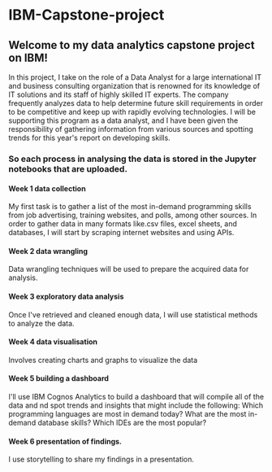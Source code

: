 # IBM-Capstone-project
## Welcome to my data analytics capstone project on IBM! 
In this project, I take on the role of a Data Analyst for a large international IT and business consulting organization that is renowned for its knowledge of IT solutions and its staff of highly skilled IT experts. The company frequently analyzes data to help determine future skill requirements in order to be competitive and keep up with rapidly evolving technologies.
I will be supporting this program as a data analyst, and I have been given the responsibility of gathering information from various sources and spotting trends for this year's report on developing skills.
### So each process in analysing the data is stored in the Jupyter notebooks that are uploaded. 

#### Week 1 data collection 
My first task is to gather a list of the most in-demand programming skills from job advertising, training websites, and polls, among other sources. In order to gather data in many formats like.csv files, excel sheets, and databases, I will start by scraping internet websites and using APIs.
#### Week 2 data wrangling 
Data wrangling techniques will be used to prepare the acquired data for analysis.
#### Week 3 exploratory data analysis 
Once I've retrieved and cleaned enough data, I will use statistical methods to analyze the data. 
#### Week 4 data visualisation 
Involves creating charts and graphs to visualize the data 
#### Week 5 building a dashboard 
I'll use IBM Cognos Analytics to build a dashboard that will compile all of the data and nd spot trends and insights that might include the following:
Which programming languages are most in demand today?
What are the most in-demand database skills?
Which IDEs are the most popular?
#### Week 6 presentation of findings.
I use storytelling to share my findings in a presentation.
